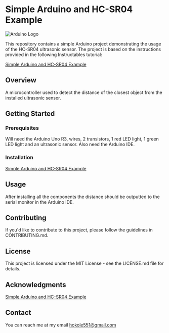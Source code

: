 # Simple Arduino and HC-SR04 Example

![Arduino Logo](https://upload.wikimedia.org/wikipedia/commons/thumb/8/87/Arduino_Logo.svg/320px-Arduino_Logo.svg.png)

This repository contains a simple Arduino project demonstrating the usage of the HC-SR04 ultrasonic sensor. The project is based on the instructions provided in the following Instructables tutorial:

[Simple Arduino and HC-SR04 Example](https://www.instructables.com/Simple-Arduino-and-HC-SR04-Example/)

## Overview

 A microcontroller used to detect the distance of the closest object from the installed ultrasonic sensor.

## Getting Started

### Prerequisites

Will need the Arduino Uno R3, wires, 2 transistors, 1 red LED light, 1 green LED light and an ultrasonic sensor. 
Also need the Arduino IDE. 

### Installation

[Simple Arduino and HC-SR04 Example](https://www.instructables.com/Simple-Arduino-and-HC-SR04-Example/)

## Usage

After installing all the components the distance should be outputted to the serial monitor in the Arduino IDE. 

## Contributing
If you'd like to contribute to this project, please follow the guidelines in CONTRIBUTING.md.

## License
This project is licensed under the MIT License - see the LICENSE.md file for details.

## Acknowledgments
[Simple Arduino and HC-SR04 Example](https://www.instructables.com/Simple-Arduino-and-HC-SR04-Example/)

## Contact
You can reach me at my email hokole551@gmail.com